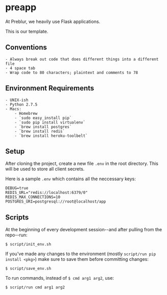 # preapp

At Preblur, we heavily use Flask applications.

This is our template.

## Conventions

    - Always break out code that does different things into a different file
    - 4 space tab
    - Wrap code to 80 characters; plaintext and comments to 78

## Environment Requirements

    - UNIX-ish
    - Python 2.7.5
    - Macs:
        - Homebrew
        - `sudo easy_install pip`
        - `sudo pip install virtualenv`
        - `brew install postgres`
        - `brew install redis`
        - `brew install heroku-toolbelt`

## Setup

After cloning the project, create a new file `.env` in the root directory.
This will be used to store all client secrets.

Here is a sample `.env` which contains all the neccessary keys:

    DEBUG=true
    REDIS_URL="redis://localhost:6379/0"
    REDIS_MAX_CONNECTIONS=10
    POSTGRES_URI=postgresql://root@localhost/app

## Scripts

At the beginning of every development session--and after pulling from the
repo--run:

    $ script/init_env.sh

If you've made any changes to the environment (mostly
`script/run pip install <pkg>`) make sure to save them before committing
changes:

    $ script/save_env.sh

To run commands, instead of `$ cmd arg1 arg2`, use:

    $ script/run cmd arg1 arg2
